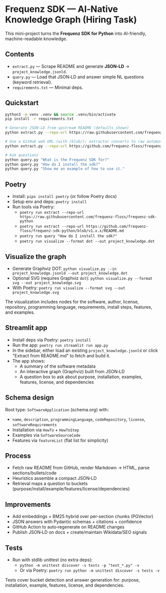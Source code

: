 # Frequenz SDK — AI‑Native Knowledge Graph (Hiring Task)

This mini-project turns the **Frequenz SDK for Python** into AI-friendly, machine-readable knowledge.

## Contents
- `extract.py` — Scrape README and generate **JSON‑LD** → `project_knowledge.jsonld`.
- `query.py` — Load that JSON‑LD and answer simple NL questions (keyword retrieval).
- `requirements.txt` — Minimal deps.

## Quickstart
```bash
python3 -m venv .venv && source .venv/bin/activate
pip install -r requirements.txt

# Generate JSON-LD from upstream README (defaults shown)
python extract.py --repo-url https://raw.githubusercontent.com/frequenz-floss/frequenz-sdk-python

# Use a GitHub web URL (with /blob/); extractor converts to raw automatically
python extract.py --repo-url https://github.com/frequenz-floss/frequenz-sdk-python/blob/v1.x.x/README.md

# Ask questions
python query.py "What is the Frequenz SDK for?"
python query.py "How do I install the sdk?"
python query.py "Show me an example of how to use it."
```

## Poetry
- Install: `pipx install poetry` (or follow Poetry docs)
- Setup env and deps: `poetry install`
- Run tools via Poetry:
  - `poetry run extract --repo-url https://raw.githubusercontent.com/frequenz-floss/frequenz-sdk-python`
  - `poetry run extract --repo-url https://github.com/frequenz-floss/frequenz-sdk-python/blob/v1.x.x/README.md`
  - `poetry run query "How do I install the sdk?"`
  - `poetry run visualize --format dot --out project_knowledge.dot`

## Visualize the graph
- Generate Graphviz DOT: `python visualize.py --in project_knowledge.jsonld --out project_knowledge.dot`
- Optional SVG (requires Graphviz `dot`): `python visualize.py --format svg --out project_knowledge.svg`
- With Poetry: `poetry run visualize --format svg --out project_knowledge.svg`

The visualization includes nodes for the software, author, license, repository, programming language,
requirements, install steps, features, and examples.

## Streamlit app
- Install deps via Poetry: `poetry install`
- Run the app: `poetry run streamlit run app.py`
- In the sidebar, either load an existing `project_knowledge.jsonld` or click "Extract from README.md" to fetch and build it.
- The app shows:
  - A summary of the software metadata
  - An interactive graph (Graphviz) built from JSON‑LD
  - A question box to ask about purpose, installation, examples, features, license, and dependencies

## Schema design
Root type: `SoftwareApplication` (schema.org) with:
- `name`, `description`, `programmingLanguage`, `codeRepository`, `license`, `softwareRequirements`
- Installation via `HowTo` + `HowToStep`
- Examples via `SoftwareSourceCode`
- Features via `featureList` (flat list for simplicity)

## Process
- Fetch raw README from GitHub, render Markdown → HTML, parse sections/bullets/code
- Heuristics assemble a compact JSON‑LD
- Retrieval maps a question to buckets (purpose/install/example/features/license/dependencies)

## Improvements
- Add embeddings + BM25 hybrid over per-section chunks (PGVector)
- JSON answers with Pydantic schemas + citations + confidence
- GitHub Action to auto‑regenerate on README changes
- Publish JSON‑LD on docs + create/maintain Wikidata/SEO signals

## Tests
- Run with stdlib unittest (no extra deps):
  - `python -m unittest discover -s tests -p "test_*.py" -v`
  - Or via Poetry: `poetry run python -m unittest discover -s tests -v`

Tests cover bucket detection and answer generation for: purpose, installation, example, features, license, and dependencies.

